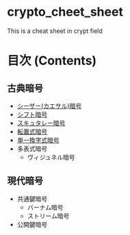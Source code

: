 # crypto_cheet_sheet
This is a cheat sheet in crypt field

# 目次 (Contents)

## 古典暗号
- [シーザー(カエサル)暗号](https://github.com/codon-sec/crypto_cheet_sheet/tree/main/classical_cipher/caesar.md)
- [シフト暗号](https://github.com/codon-sec/crypto_cheet_sheet/tree/main/classical_cipher/shift.md)
- [スキュタレー暗号](https://github.com/codon-sec/crypto_cheet_sheet/tree/main/classical_cipher/scytale_cipher.md)
- [転置式暗号](https://github.com/codon-sec/crypto_cheet_sheet/tree/main/classical_cipher/transposition_cipher.md)
- [単一換字式暗号](https://github.com/codon-sec/crypto_cheet_sheet/tree/main/classical_cipher/transposition_cipher.md)
- 多表式暗号
    - ヴィジュネル暗号

## 現代暗号
- 共通鍵暗号
    - バーナム暗号
    - ストリーム暗号
- 公開鍵暗号